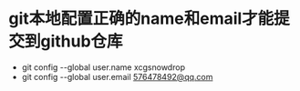 # git本地配置正确的name和email才能提交到github仓库
- git config --global user.name xcgsnowdrop
- git config --global user.email 576478492@qq.com